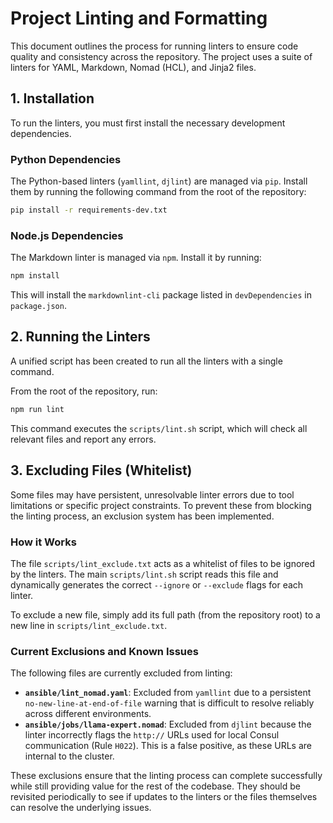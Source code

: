 # Project Linting and Formatting

This document outlines the process for running linters to ensure code quality and consistency across the repository. The project uses a suite of linters for YAML, Markdown, Nomad (HCL), and Jinja2 files.

## 1. Installation

To run the linters, you must first install the necessary development dependencies.

### Python Dependencies

The Python-based linters (`yamllint`, `djlint`) are managed via `pip`. Install them by running the following command from the root of the repository:

```bash
pip install -r requirements-dev.txt
```

### Node.js Dependencies

The Markdown linter is managed via `npm`. Install it by running:

```bash
npm install
```

This will install the `markdownlint-cli` package listed in `devDependencies` in `package.json`.

## 2. Running the Linters

A unified script has been created to run all the linters with a single command.

From the root of the repository, run:

```bash
npm run lint
```

This command executes the `scripts/lint.sh` script, which will check all relevant files and report any errors.

## 3. Excluding Files (Whitelist)

Some files may have persistent, unresolvable linter errors due to tool limitations or specific project constraints. To prevent these from blocking the linting process, an exclusion system has been implemented.

### How it Works

The file `scripts/lint_exclude.txt` acts as a whitelist of files to be ignored by the linters. The main `scripts/lint.sh` script reads this file and dynamically generates the correct `--ignore` or `--exclude` flags for each linter.

To exclude a new file, simply add its full path (from the repository root) to a new line in `scripts/lint_exclude.txt`.

### Current Exclusions and Known Issues

The following files are currently excluded from linting:

* **`ansible/lint_nomad.yaml`**: Excluded from `yamllint` due to a persistent `no-new-line-at-end-of-file` warning that is difficult to resolve reliably across different environments.
* **`ansible/jobs/llama-expert.nomad`**: Excluded from `djlint` because the linter incorrectly flags the `http://` URLs used for local Consul communication (Rule `H022`). This is a false positive, as these URLs are internal to the cluster.

These exclusions ensure that the linting process can complete successfully while still providing value for the rest of the codebase. They should be revisited periodically to see if updates to the linters or the files themselves can resolve the underlying issues.
